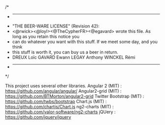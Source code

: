 /*
 * ----------------------------------------------------------------------------
 * "THE BEER-WARE LICENSE" (Revision 42):
 * <@rwick><@loyl><@TheCypherFR><@egavard> wrote this file.  As long as you retain this notice you
 * can do whatever you want with this stuff. If we meet some day, and you think
 * this stuff is worth it, you can buy us a beer in return.   
 * DREUX Loïc GAVARD Ewann LEGAY Anthony WINCKEL Rémi
 * ----------------------------------------------------------------------------
 */

This project uses several other libraries.
Angular 2 (MIT) : https://github.com/angular/angular/
Angular2-grid (MIT) : https://github.com/BTMorton/angular2-grid
Twitter Bootstrap (MIT) : https://github.com/twbs/bootstrap
Chart.js (MIT) : https://github.com/chartjs/Chart.js
ng2-charts (MIT) : https://github.com/valor-software/ng2-charts
jQUery : https://github.com/jquery/jquery
